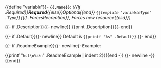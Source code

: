 {{define "variable"}}- **`{{.Name}}`**: *({{if .Required}}**Required**{{else}}Optional{{end}} `{{template "variableType" .Type}}`{{if .ForcesRecreation}}, Forces new resource{{end}})*

{{- if .Description}}{{- newline}}  {{print .Description}}{{- end}}

{{- if .Default}}{{- newline}}  Default is `{{printf "%s" .Default}}`.{{- end}}

{{- if .ReadmeExample}}{{- newline}}  Example:

{{printf "```hcl\n%s\n```" .ReadmeExample | indent 2}}{{end -}}
{{- newline -}}
{{end}}
